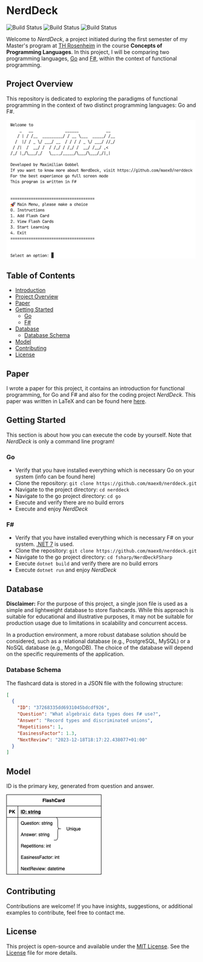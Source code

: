 # NerdDeck

![Build Status](https://github.com/maex0/nerddeck/actions/workflows/dotnet.yml/badge.svg)
![Build Status](https://github.com/maex0/nerddeck/actions/workflows/go.yml/badge.svg)
![Build Status](https://github.com/maex0/nerddeck/actions/workflows/latex.yml/badge.svg)

Welcome to _NerdDeck_, a project initiated during the first semester of my Master's program at [TH Rosenheim](https://www.th-rosenheim.de) in the course **Concepts of Programming Languages**. In this project, I will be comparing two programming languages, [Go](https://go.dev) and [F#](https://dotnet.microsoft.com/languages/fsharp), within the context of functional programming.

## Project Overview

This repository is dedicated to exploring the paradigms of functional programming in the context of two distinct programming languages: Go and F#.

<img src="ScreenshotNerdDeck.png" alt="ScreenshotNerdDeck" width="500"/>

## Table of Contents

- [Introduction](#nerddeck)
- [Project Overview](#project-overview)
- [Paper](#paper)
- [Getting Started](#getting-started)
  - [Go](#go)
  - [F#](#fsharp)
- [Database](#database)
  - [Database Schema](#database-schema)
- [Model](#Model)
- [Contributing](#contributing)
- [License](#license)

## Paper

I wrote a paper for this project, it contains an introduction for functional programming, for Go and F# and also for the coding project _NerdDeck_. This paper was written in LaTeX and can be found here [here](./docs/).

## Getting Started

This section is about how you can execute the code by yourself. Note that _NerdDeck_ is only a command line program!

### Go

- Verify that you have installed everything which is necessary Go on your system (info can be found here)
- Clone the repository:
  `git clone https://github.com/maex0/nerddeck.git`
- Navigate to the project directory: `cd nerddeck`
- Navigate to the go project directory: `cd go`
- Execute and verify there are no build errors
- Execute and enjoy _NerdDeck_

### F# <a id="fsharp"></a>

- Verify that you have installed everything which is necessary F# on your system. [.NET 7](https://dotnet.microsoft.com/en-us/download/dotnet/7.0) is used.
- Clone the repository:
  `git clone https://github.com/maex0/nerddeck.git`
- Navigate to the go project directory: `cd fsharp/NerdDeckFSharp`
- Execute `dotnet build` and verify there are no build errors
- Execute `dotnet run` and enjoy _NerdDeck_

## Database

**Disclaimer:** For the purpose of this project, a single json file is used as a simple and lightweight database to store flashcards. While this approach is suitable for educational and illustrative purposes, it may not be suitable for production usage due to limitations in scalability and concurrent access.

In a production environment, a more robust database solution should be considered, such as a relational database (e.g., PostgreSQL, MySQL) or a NoSQL database (e.g., MongoDB). The choice of the database will depend on the specific requirements of the application.

### Database Schema

The flashcard data is stored in a JSON file with the following structure:

```json
[
  {
    "ID": "37268335dd6931045bdcdf926",
    "Question": "What algebraic data types does F# use?",
    "Answer": "Record types and discriminated unions",
    "Repetitions": 1,
    "EasinessFactor": 1.3,
    "NextReview": "2023-12-18T18:17:22.438077+01:00"
  }
]
```

## Model

ID is the primary key, generated from question and answer.

![Nerddeck model](NerddeckModel.png)

## Contributing

Contributions are welcome! If you have insights, suggestions, or additional examples to contribute, feel free to contact me.

## License

This project is open-source and available under the [MIT License](LICENSE). See the [License](LICENSE) file for more details.
